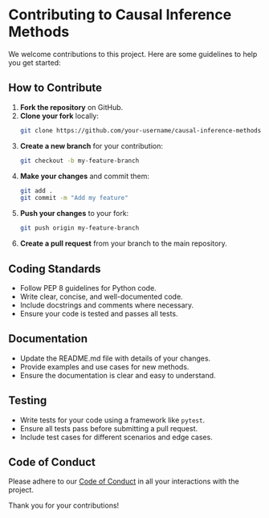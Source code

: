 # Contributing to Causal Inference Methods

We welcome contributions to this project. Here are some guidelines to help you get started:

## How to Contribute

1. **Fork the repository** on GitHub.
2. **Clone your fork** locally:
    ```bash
    git clone https://github.com/your-username/causal-inference-methods.git
    ```
3. **Create a new branch** for your contribution:
    ```bash
    git checkout -b my-feature-branch
    ```
4. **Make your changes** and commit them:
    ```bash
    git add .
    git commit -m "Add my feature"
    ```
5. **Push your changes** to your fork:
    ```bash
    git push origin my-feature-branch
    ```
6. **Create a pull request** from your branch to the main repository.

## Coding Standards

- Follow PEP 8 guidelines for Python code.
- Write clear, concise, and well-documented code.
- Include docstrings and comments where necessary.
- Ensure your code is tested and passes all tests.

## Documentation

- Update the README.md file with details of your changes.
- Provide examples and use cases for new methods.
- Ensure the documentation is clear and easy to understand.

## Testing

- Write tests for your code using a framework like `pytest`.
- Ensure all tests pass before submitting a pull request.
- Include test cases for different scenarios and edge cases.

## Code of Conduct

Please adhere to our [Code of Conduct](CODE_OF_CONDUCT.md) in all your interactions with the project.

Thank you for your contributions!
